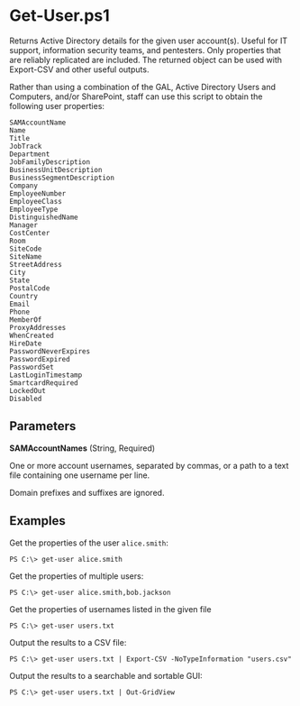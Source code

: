 Get-User.ps1
============

Returns Active Directory details for the given user account(s). Useful for IT
support, information security teams, and pentesters. Only properties that are
reliably replicated are included. The returned object can be used with
Export-CSV and other useful outputs.

Rather than using a combination of the GAL, Active Directory Users and
Computers, and/or SharePoint, staff can use this script to obtain the following
user properties:

    SAMAccountName
    Name
    Title
    JobTrack
    Department
    JobFamilyDescription
    BusinessUnitDescription
    BusinessSegmentDescription
    Company
    EmployeeNumber
    EmployeeClass
    EmployeeType
    DistinguishedName
    Manager
    CostCenter
    Room
    SiteCode
    SiteName
    StreetAddress
    City
    State
    PostalCode
    Country
    Email
    Phone
    MemberOf
    ProxyAddresses
    WhenCreated
    HireDate
    PasswordNeverExpires
    PasswordExpired
    PasswordSet
    LastLoginTimestamp
    SmartcardRequired
    LockedOut
    Disabled

Parameters
----------

 **SAMAccountNames** (String, Required)

One or more account usernames, separated by commas, or a path to a text file
containing one username per line.

Domain prefixes and suffixes are ignored.


Examples
--------

Get the properties of the user `alice.smith`:

    PS C:\> get-user alice.smith

Get the properties of multiple users:

    PS C:\> get-user alice.smith,bob.jackson

Get the properties of usernames listed in the given file

    PS C:\> get-user users.txt

Output the results to a CSV file:

    PS C:\> get-user users.txt | Export-CSV -NoTypeInformation "users.csv"

Output the results to a searchable and sortable GUI:

    PS C:\> get-user users.txt | Out-GridView
